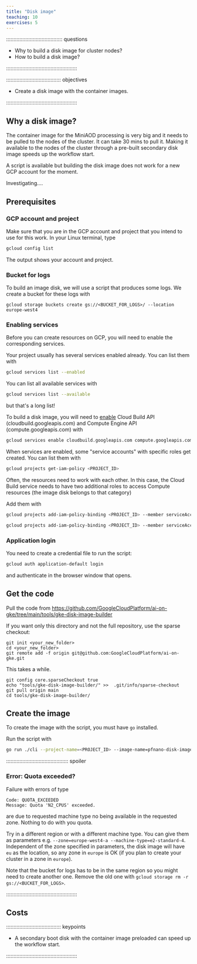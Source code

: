 ```yaml
---
title: "Disk image"
teaching: 10
exercises: 5 
---
```


:::::::::::::::::::::::::::::::::::::: questions 

- Why to build a disk image for cluster nodes?
- How to build a disk image?

::::::::::::::::::::::::::::::::::::::::::::::::

::::::::::::::::::::::::::::::::::::: objectives

- Create a disk image with the container images.

::::::::::::::::::::::::::::::::::::::::::::::::

## Why a disk image?


The container image for the MiniAOD processing is very big and it needs to be pulled to the nodes of the cluster. It can take 30 mins to pull it.
Making it available to the nodes of the cluster through a pre-built secondary disk image speeds up the workflow start.

A script is available but building the disk image does not work for a new GCP account for the moment.

Investigating....


## Prerequisites

### GCP account and project

Make sure that you are in the GCP account and project that you intend to use for this work. In your Linux terminal, type

```bash
gcloud config list
```

The output shows your account and project. 

### Bucket for logs

To build an image disk, we will use a script that produces some logs.
We create a bucket for these logs with

```
gcloud storage buckets create gs://<BUCKET_FOR_LOGS>/ --location europe-west4
```


### Enabling services

Before you can create resources on GCP, you will need to enable the corresponding services.

Your project usually has several services enabled already. You can list them with

```bash
gcloud services list --enabled
```

You can list all available services with

```bash
gcloud services list --available
```

but that's a long list!

To build a disk image, you will need to [enable](https://cloud.google.com/endpoints/docs/openapi/enable-api#enabling_an_api) Cloud Build API (cloudbuild.googleapis.com) and Compute Engine API (compute.googleapis.com) with

```bash
gcloud services enable cloudbuild.googleapis.com compute.googleapis.com
```

When services are enabled, some "service accounts" with specific roles get created. You can list them with

```bash
gcloud projects get-iam-policy <PROJECT_ID>
```

Often, the resources need to work with each other. In this case, the Cloud Build service needs to have two additional roles to access Compute resources (the image disk belongs to that category)

Add them with

```bash
gcloud projects add-iam-policy-binding <PROJECT_ID> --member serviceAccount:<PROJECT_NR>@cloudbuild.gserviceaccount.com --role roles/compute.serviceAgent
```

```bash
gcloud projects add-iam-policy-binding <PROJECT_ID> --member serviceAccount:<PROJECT_NR>@cloudbuild.gserviceaccount.com --role roles/compute.admin
```

### Application login

You need to create a credential file to run the script:

```bash
gcloud auth application-default login
```

and authenticate in the browser window that opens.

## Get the code

Pull the code from https://github.com/GoogleCloudPlatform/ai-on-gke/tree/main/tools/gke-disk-image-builder

If you want only this directory and not the full repository, use the sparse checkout:

```
git init <your_new_folder>
cd <your_new_folder>
git remote add -f origin git@github.com:GoogleCloudPlatform/ai-on-gke.git
```

This takes a while.

```
git config core.sparseCheckout true
echo "tools/gke-disk-image-builder/" >>  .git/info/sparse-checkout
git pull origin main
cd tools/gke-disk-image-builder/
```

## Create the image

To create the image with the script, you must have `go` installed.

Run the script with

```bash
go run ./cli --project-name=<PROJECT_ID> --image-name=pfnano-disk-image --zone=europe-west4-a --gcs-path=gs://<BUCKET_FOR_LOGS> --disk-size-gb=50 --container-image=ghcr.io/katilp/pfnano-image-build:main --timeout 100m
```

:::::::::::::::::::::::::::::::::::::::::: spoiler

### Error: Quota exceeded?

Failure with errors of type

```
Code: QUOTA_EXCEEDED
Message: Quota 'N2_CPUS' exceeded.
```

are due to requested machine type no being available in the requested zone. Nothing to do with you quota.

Try in a different region or with a different machine type. You can give them as parameters  e.g. `--zone=europe-west4-a --machine-type=e2-standard-4`.
Independent of the zone specified in parameters, the disk image will have `eu` as the location, so any zone in `europe` is OK (if you plan to create your cluster in a zone in `europe`).


Note that the bucket for logs has to be in the same region so you might need to create another one. Remove the old one with `gcloud storage rm -r gs://<BUCKET_FOR_LOGS>`.

::::::::::::::::::::::::::::::::::::::::::::::::


## Costs






::::::::::::::::::::::::::::::::::::: keypoints 

- A secondary boot disk with the container image preloaded can speed up the workflow start.


::::::::::::::::::::::::::::::::::::::::::::::::

